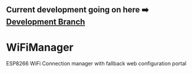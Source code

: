 ## Current development going on here :arrow_right: [Development Branch](https://github.com/tzapu/WiFiManager/tree/development)

# WiFiManager
ESP8266 WiFi Connection manager with fallback web configuration portal

